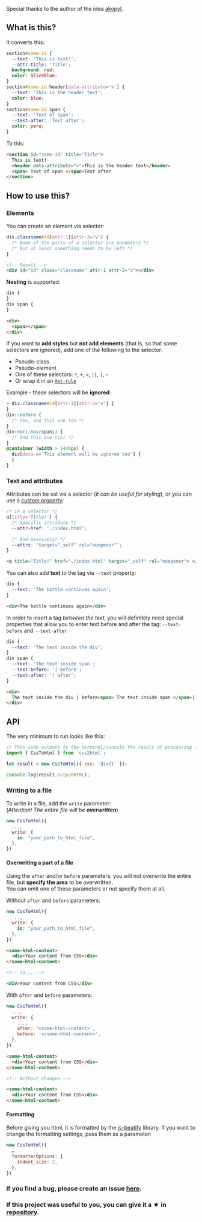 Special thanks to the author of the idea [akopyl](https://github.com/anatolykopyl).

## What is this?

It converts this:

```css
section#some-id {
  --text: 'This is text!';
  --attr-title: 'Title';
  background: red;
  color: aliceblue;
}
section#some-id header[data-attribute='v'] {
  --text: 'This is the header text';
  color: blue;
}
section#some-id span {
  --text: 'Text of span';
  --text-after: 'Text after';
  color: peru;
}
```

To this:

```html
<section id="some-id" title="Title">
  This is text!
  <header data-attribute="v">This is the header text</header>
  <span> Text of span </span>Text after
</section>
```

## How to use this?

### Elements

You can create an element via selector:

```css
div.classname#id[attr-1][attr-2='v'] {
  /* None of the parts of a selector are mandatory */
  /* But at least something needs to be left */
}
```

```html
<!-- Result -->
<div id="id" class="classname" attr-1 attr-2="v"></div>
```

**Nesting** is supported:

```css
div {
}
div span {
}
```

```html
<div>
  <span></span>
</div>
```

If you want to **add styles** but **not add elements** (that is, so that some selectors are ignored), add one of the following to the selector:

- Pseudo-class
- Pseudo-element
- One of these selectors: `*`, `+`, `>`, `||`, `|`, `~`
- Or wrap it in an [`@at-rule`](https://developer.mozilla.org/en-US/docs/Web/CSS/At-rule)

Example - these selectors will be **ignored**:

```css
> div.classname#id[attr-1][attr-2='v'] {
}
div::before {
  /* Yes, and this one too */
}
div:not(:has(span)) {
  /* And this one too! */
}
@container (width > 1440px) {
  div[data-a='This element will be ignored too'] {
  }
}
```

### Text and attributes

Attributes can be set via a selector (_it can be useful for styling_), or you can use a [custom property](https://developer.mozilla.org/en-US/docs/Web/CSS/--*):

```css
/* In a selector */
a[title='Title!'] {
  /* Specific attribute */
  --attr-href: './index.html';

  /* And massively! */
  --attrs: 'target="_self" rel="noopener"';
}
```

```html
<a title="Title!" href="./index.html" target="_self" rel="noopener"> </a>
```

You can also add **text** to the tag via `--text` property:

```css
div {
  --text: 'The battle continues again';
}
```

```html
<div>The battle continues again</div>
```

In order to insert a tag _between the text_, you will definitely need special properties that allow you to enter text before and after the tag: `--text-before` and `--text-after`

```css
div {
  --text: 'The text inside the div';
}
div span {
  --text: 'The text inside span';
  --text-before: '| before';
  --text-after: '| after';
}
```

```html
<div>
  The text inside the div | before<span> The text inside span </span>| after
</div>
```

## API

The very minimum to run looks like this:

```js
// This code outputs to the terminal/console the result of processing the simplest CSS from the single tag.
import { CssToHtml } from 'css2html';

let result = new CssToHtml({ css: 'div{}' });

console.log(result.outputHTML);
```

### Writing to a file

To write in a file, add the `write` parameter:
<br>
(_Attention! The entire file will be **overwritten**_)

```js
new CssToHtml({
  ...,
  write: {
    in: "your_path_to_html_file",
  },
})
```

#### Overwriting a part of a file

Using the `after` and/or `before` parameters, you will not overwrite the entire file, but **specify the area** to be overwritten.
<br>
You can omit one of these parameters or not specify them at all.

Without `after` and `before` parameters:

```js
new CssToHtml({
  ...,
  write: {
    in: "your_path_to_html_file",
  },
})
```

```html
<some-html-content>
  <div>Your content from CSS</div>
</some-html-content>

<!-- to... -->

<div>Your content from CSS</div>
```

With `after` and `before` parameters:

```js
new CssToHtml({
  ...,
  write: {
    ...,
    after: '<some-html-content>',
    before: '</some-html-content>',
  },
})
```

```html
<some-html-content>
  <div>Your content from CSS</div>
</some-html-content>

<!-- Without changes -->

<some-html-content>
  <div>Your content from CSS</div>
</some-html-content>
```

#### Formatting

Before giving you html, it is formatted by the [js-beatify](https://github.com/beautifier/js-beautify) library.
If you want to change the formatting settings, pass them as a parameter:

```js
new CssToHtml({
  …
  formatterOptions: {
    indent_size: 2,
  },
})
```

### If you find a bug, please create an issue [here](https://github.com/Ulyanov-programmer/css2html/issues).

### If this project was useful to you, you can give it a ★ in [repository](https://github.com/Ulyanov-programmer/css2html).
